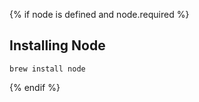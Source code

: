 {% if node is defined and node.required %}
## Installing Node

~~~
brew install node
~~~

{% endif %}

